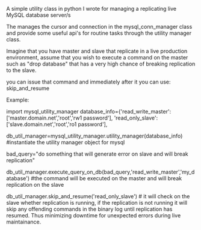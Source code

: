 A simple utility class in python I wrote for managing a replicating live MySQL database server/s

The manages the cursor and connection in the mysql_conn_manager class and provide some useful api's for routine tasks through the utility manager class.

Imagine that you have master and slave that replicate in a live production environment, assume that you wish to execute a command on the master such as "drop database" that has a very high chance of breaking replication to the slave.

you can issue that command and immediately after it you can use: skip_and_resume

Example:

import mysql_utility_manager
database_info={'read_write_master':['master.domain.net','root','rw1 password'],
               'read_only_slave':['slave.domain.net','root','ro1 password'],


db_util_manager=mysql_utility_manager.utility_manager(database_info) #instantiate the utility manager object for mysql

bad_query="do something that will generate error on slave and will break replication"

db_util_manager.execute_query_on_db(bad_query,'read_write_master','my_database') #the command will be executed on the master and will break replication on the slave

db_util_manager.skip_and_resume('read_only_slave') # it will check on the slave whether replication is running, if the replication is not running it will skip any offending commands in the binary log until replication has resumed. Thus minimizing downtime for unexpected errors during live maintainance.



